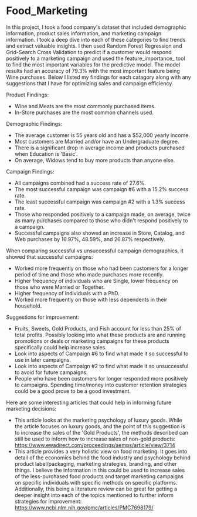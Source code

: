 # Food_Marketing
In this project, I took a food company's dataset that included demographic information, product sales information, and marketing campaign information. I took a deep dive into each of these categories to find trends and extract valuable insights. I then used Random Forest Regression and Grid-Search Cross Validation to predict if a customer would respond positively to a marketing campaign and used the feature_importance_ tool to find the most important variables for the predictive model. The model results had an accuracy of 79.3% with the most important feature being Wine purchases. Below I listed my findings for each catagory along with any suggestions that I have for optimizing sales and campaign efficiency.

Product Findings:
- Wine and Meats are the most commonly purchased items.
- In-Store purchases are the most common channels used.

Demographic Findings:
- The average customer is 55 years old and has a $52,000 yearly income.
- Most customers are Married and/or have an Undergraduate degree.
- There is a significant drop in average income and products purchased when Education is 'Basic'. 
- On average, Widows tend to buy more products than anyone else.
 
Campaign Findings:
- All campaigns combined had a success rate of 27.6%.
- The most successful campaign was campaign #6 with a 15.2% success rate.
- The least successful campaign was campaign #2 with a 1.3% success rate.
- Those who responded positively to a campaign made, on average, twice as many purchases compared to those who didn't respond positively to a campaign.
- Successful campaigns also showed an increase in Store, Catalog, and Web purchases by 16.97%, 48.59%, and 26.87% respectively.

When comparing successful vs unsuccessful campaign demographics, it showed that successful campaigns:
- Worked more frequently on those who had been customers for a longer period of time and those who made purchases more recently.
- Higher frequency of individuals who are Single, lower frequency on those who were Married or Together.
- Higher frequency of individuals with a PhD.
- Worked more frequently on those with less dependents in their household.

Suggestions for improvement:
- Fruits, Sweets, Gold Products, and Fish account for less than 25% of total profits. Possibly looking into what these products are and running promotions or deals or marketing campaigns for these products specifically could help increase sales.
- Look into aspects of Campaign #6 to find what made it so successful to use in later campaigns.
- Look into aspects of Campaign #2 to find what made it so unsuccessful to avoid for future campaigns.
- People who have been customers for longer responded more positively to campaigns. Spending time/money into customer retention strategies could be a good prove to be a good investment.

Here are some interesting articles that could help in informing future marketing decisions:
- This article looks at the marketing psychology of luxury goods. While the article focuses on luxury goods, and the point of this suggestion is to increase the sales of the 'Gold Products', the methods described can still be used to inform how to increase sales of non-gold products: https://www.ewadirect.com/proceedings/aemps/article/view/3714
- This article provides a very holistic view on food marketing. It goes into detail of the economics behind the food industry and psychology behind product label/packaging, marketing strategies, branding, and other things. I believe the information in this could be used to increase sales of the less-purchased food products and target marketing campaigns on specific individuals with specific methods on specific platforms. Additionally, this being a literature review can be great for getting a deeper insight into each of the topics mentioned to further inform strategies for improvement: https://www.ncbi.nlm.nih.gov/pmc/articles/PMC7698179/


